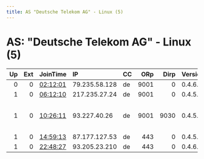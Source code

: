 ```yaml
---
title: AS "Deutsche Telekom AG" - Linux (5)
---
```


# AS: "Deutsche Telekom AG" - Linux (5)

|   Up |   Ext | JoinTime                                                                                            | IP            | CC   |   ORp |   Dirp | Version   | Contact                   | Nickname    |   eFamMembers |
|-----:|------:|:----------------------------------------------------------------------------------------------------|:--------------|:-----|------:|-------:|:----------|:--------------------------|:------------|--------------:|
|    0 |     0 | [02:12:01](https://metrics.torproject.org/rs.html#details/E7709F73C4000F9E8B5EADECED178797EE7CE581) | 79.235.58.128 | de   |  9001 |      0 | 0.4.6.7   | None                      | After8      |             1 |
|    1 |     0 | [06:12:10](https://metrics.torproject.org/rs.html#details/06C5D57A72C84F6AE8F8C1B9F608B2F59731A7C1) | 217.235.27.24 | de   |  9001 |      0 | 0.4.5.10  | None                      | Ormstown    |             1 |
|    1 |     0 | [10:26:11](https://metrics.torproject.org/rs.html#details/10DF9968F4AA03C6765EB122C150611718B4FDA0) | 93.227.40.26  | de   |  9001 |   9030 | 0.4.5.10  | d-systems tor@d-systems.u | MRNobody    |             1 |
|    1 |     0 | [14:59:13](https://metrics.torproject.org/rs.html#details/37885F6741368F45FB3DCD12DC29E680A6609F9D) | 87.177.127.53 | de   |   443 |      0 | 0.4.5.10  | None                      | Home        |             1 |
|    1 |     0 | [22:48:27](https://metrics.torproject.org/rs.html#details/C2CDBEA80D4CF4B803C9ABD08E856CE966C34F01) | 93.205.23.210 | de   |   443 |      0 | 0.4.6.7   | None                      | after8relay |             1 |
